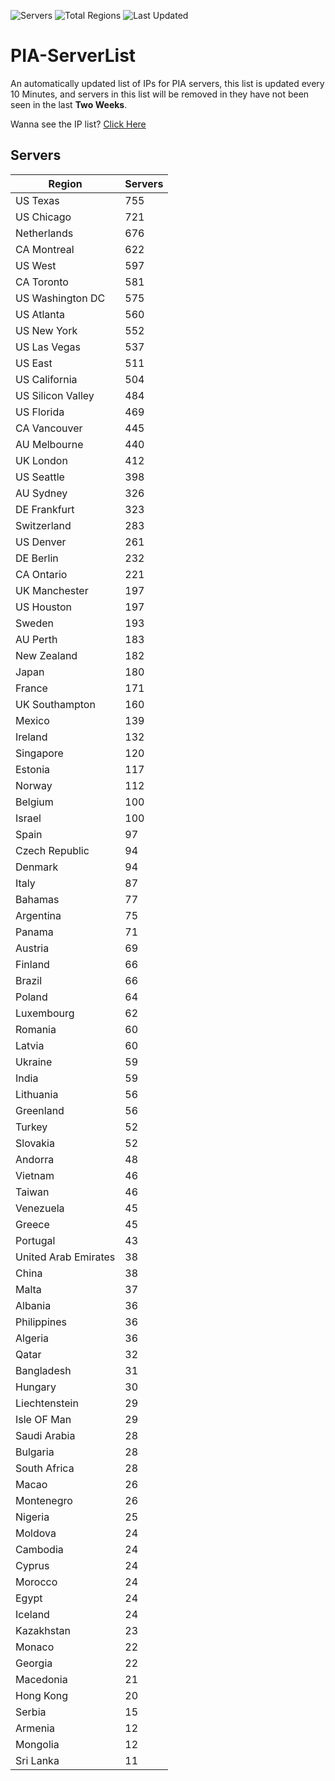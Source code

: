 ![Servers](https://img.shields.io/badge/Servers-16,252-darkgreen)
![Total Regions](https://img.shields.io/badge/Total_Regions-97-darkgreen)
![Last Updated](https://img.shields.io/badge/Last_Updated-October_3_2024_05:30_EDT-darkgreen)

# PIA-ServerList
An automatically updated list of IPs for PIA servers, this list is updated every 10 Minutes, and servers in this list will be removed in they have not been seen in the last **Two Weeks**.

Wanna see the IP list? [Click Here](./servers.json)

## Servers
| Region               | Servers |
|----------------------|---------|
| US Texas | 755 |
| US Chicago | 721 |
| Netherlands | 676 |
| CA Montreal | 622 |
| US West | 597 |
| CA Toronto | 581 |
| US Washington DC | 575 |
| US Atlanta | 560 |
| US New York | 552 |
| US Las Vegas | 537 |
| US East | 511 |
| US California | 504 |
| US Silicon Valley | 484 |
| US Florida | 469 |
| CA Vancouver | 445 |
| AU Melbourne | 440 |
| UK London | 412 |
| US Seattle | 398 |
| AU Sydney | 326 |
| DE Frankfurt | 323 |
| Switzerland | 283 |
| US Denver | 261 |
| DE Berlin | 232 |
| CA Ontario | 221 |
| UK Manchester | 197 |
| US Houston | 197 |
| Sweden | 193 |
| AU Perth | 183 |
| New Zealand | 182 |
| Japan | 180 |
| France | 171 |
| UK Southampton | 160 |
| Mexico | 139 |
| Ireland | 132 |
| Singapore | 120 |
| Estonia | 117 |
| Norway | 112 |
| Belgium | 100 |
| Israel | 100 |
| Spain | 97 |
| Czech Republic | 94 |
| Denmark | 94 |
| Italy | 87 |
| Bahamas | 77 |
| Argentina | 75 |
| Panama | 71 |
| Austria | 69 |
| Finland | 66 |
| Brazil | 66 |
| Poland | 64 |
| Luxembourg | 62 |
| Romania | 60 |
| Latvia | 60 |
| Ukraine | 59 |
| India | 59 |
| Lithuania | 56 |
| Greenland | 56 |
| Turkey | 52 |
| Slovakia | 52 |
| Andorra | 48 |
| Vietnam | 46 |
| Taiwan | 46 |
| Venezuela | 45 |
| Greece | 45 |
| Portugal | 43 |
| United Arab Emirates | 38 |
| China | 38 |
| Malta | 37 |
| Albania | 36 |
| Philippines | 36 |
| Algeria | 36 |
| Qatar | 32 |
| Bangladesh | 31 |
| Hungary | 30 |
| Liechtenstein | 29 |
| Isle OF Man | 29 |
| Saudi Arabia | 28 |
| Bulgaria | 28 |
| South Africa | 28 |
| Macao | 26 |
| Montenegro | 26 |
| Nigeria | 25 |
| Moldova | 24 |
| Cambodia | 24 |
| Cyprus | 24 |
| Morocco | 24 |
| Egypt | 24 |
| Iceland | 24 |
| Kazakhstan | 23 |
| Monaco | 22 |
| Georgia | 22 |
| Macedonia | 21 |
| Hong Kong | 20 |
| Serbia | 15 |
| Armenia | 12 |
| Mongolia | 12 |
| Sri Lanka | 11 |